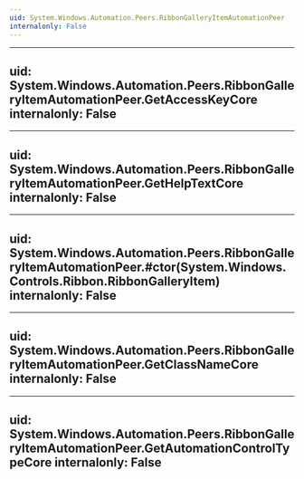 ```yaml
---
uid: System.Windows.Automation.Peers.RibbonGalleryItemAutomationPeer
internalonly: False
---
```


---
uid: System.Windows.Automation.Peers.RibbonGalleryItemAutomationPeer.GetAccessKeyCore
internalonly: False
---

---
uid: System.Windows.Automation.Peers.RibbonGalleryItemAutomationPeer.GetHelpTextCore
internalonly: False
---

---
uid: System.Windows.Automation.Peers.RibbonGalleryItemAutomationPeer.#ctor(System.Windows.Controls.Ribbon.RibbonGalleryItem)
internalonly: False
---

---
uid: System.Windows.Automation.Peers.RibbonGalleryItemAutomationPeer.GetClassNameCore
internalonly: False
---

---
uid: System.Windows.Automation.Peers.RibbonGalleryItemAutomationPeer.GetAutomationControlTypeCore
internalonly: False
---
